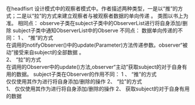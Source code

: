 在headfisrt 设计模式中的观察者模式中。作者描述两种类型，一是以“推”的方式；二是以“拉”的方式来建立观察者与被观察者数据的单向传递 。 
      类图以书上为准。
      相同点：
        observe子类在subject子类中的ObserverList进行将自身添加/删除
        subject子类中通知ObserverList中的Observe
      不同点：
      数据单向传递的不同：
1 、 “推”的方式  
         在调用的notifyObserver()中的update(Parameter)方法传递参数。observer“被动”接受来自subject的全部数据 。  
2、  “拉”的方式    
         在调用的Observer中的update()方法,observer“主动”获取subject的对于自身有用的数据。
      subject子类在Observer的作用不同： 
1 、 “推”的方式  
         仅仅使用其作为进行将自身添加/删除的操作
2、  “拉”的方式    
       1、 仅仅使用其作为进行将自身添加/删除的操作
       2、 获取subject的对于自身有用的数据
 
         
         
         
